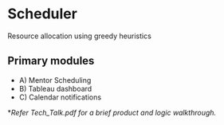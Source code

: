 # Scheduler
Resource allocation using greedy heuristics

## Primary modules
- A) Mentor Scheduling
- B) Tableau dashboard
- C) Calendar notifications

**Refer Tech_Talk.pdf for a brief product and logic walkthrough.*
